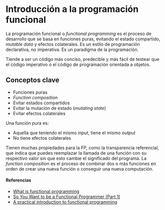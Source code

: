 # Introducción a la programación funcional

La programación funcional o _functional programming_ es el proceso de desarrollo que se basa en funciones puras, evitando el estado compartido, _mutable data_ y efectos colaterales.
Es un estilo de programación declarativa, no imperativa.
Es un paradigma de la programación.

Tiende a ser un código más conciso, predecible y más fácil de testear que el código imperativo o el código de programación orientada a objetos.

## Conceptos clave

* Funciones puras
* _Function composition_
* Evitar estados compartidos
* Evitar la mutación de estado (_mutating state_)
* Evitar efectos colaterales

Una función pura es:

* Aquella que teniendo el mismo _input_, tiene el mismo _output_
* No tiene efectos colaterales

Tienen muchas propiedades para la FP, como la transparencia referencial, que indica que puedes reemplazar la llamada de una función con su respectivo valor sin que esto cambie el significado del programa.
La _function composition_ es el proceso de combinar dos o más funciones en orden de crear una nueva función o conseguir una nueva computación.

#### Referencias

* [What is functional programming](https://medium.com/javascript-scene/master-the-javascript-interview-what-is-functional-programming-7f218c68b3a0)
* [So You Want to be a Functional Programmer (Part 1)](https://medium.com/@cscalfani/so-you-want-to-be-a-functional-programmer-part-1-1f15e387e536)
* [A practical introduction to functional programming](https://maryrosecook.com/blog/post/a-practical-introduction-to-functional-programming)

